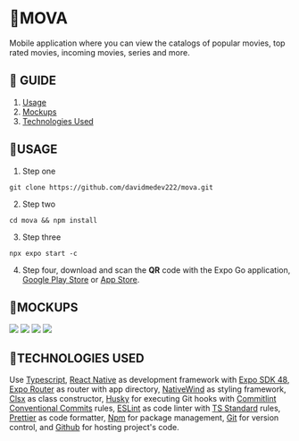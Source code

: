 # **📂MOVA**

Mobile application where you can view the catalogs of popular movies, top rated movies, incoming movies, series and more.

## **📑 GUIDE**

1. [Usage](#usage)
2. [Mockups](#mockups)
3. [Technologies Used](#technologies-used)

## **🚀USAGE**

1. Step one

```
git clone https://github.com/davidmedev222/mova.git
```

2. Step two

```
cd mova && npm install
```

3. Step three

```
npx expo start -c
```

4. Step four, download and scan the **QR** code with the Expo Go application, [Google Play Store](https://play.google.com/store/apps/details?id=host.exp.exponent&referrer=www) or [App Store](https://apps.apple.com/app/apple-store/id982107779).

## **🎨MOCKUPS**

![](https://res.cloudinary.com/dos3i5jqy/image/upload/v1691606783/layers/mova/mockup_o0qn3k.jpg)
![](https://res.cloudinary.com/dos3i5jqy/image/upload/v1691606783/layers/mova/mockup2_ythwwi.jpg)
![](https://res.cloudinary.com/dos3i5jqy/image/upload/v1691606783/layers/mova/mockup3_tjmem6.jpg)
![](https://res.cloudinary.com/dos3i5jqy/image/upload/v1691606782/layers/mova/mockup4_ufsyib.jpg)

## **💬TECHNOLOGIES USED**

Use [Typescript](https://www.typescriptlang.org), [React Native](https://reactnative.dev) as development framework with [Expo SDK 48](https://docs.expo.dev),
[Expo Router](https://docs.expo.dev/routing/introduction) as router with app directory, [NativeWind](https://www.nativewind.dev) as styling framework, [Clsx](https://github.com/lukeed/clsx) as class constructor, [Husky](https://typicode.github.io/husky) for executing Git hooks with [Commitlint](https://commitlint.js.org) [Conventional Commits](https://www.conventionalcommits.org) rules, [ESLint](https://eslint.org) as code linter with [TS Standard](https://github.com/standard/ts-standard) rules, [Prettier](https://prettier.io) as code formatter, [Npm](https://docs.npmjs.com) for package management, [Git](https://git-scm.com/doc) for version control, and [Github](https://docs.github.com) for hosting project's code.
